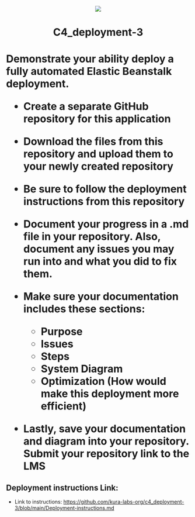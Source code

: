 <p align="center">
<img src="https://github.com/kura-labs-org/kuralabs_deployment_1/blob/main/Kuralogo.png">
</p>
<h1 align="center">C4_deployment-3<h1> 

Demonstrate your ability deploy a fully automated Elastic Beanstalk deployment.

- Create a separate GitHub repository for this application 

- Download the files from this repository and upload them to your newly created repository 

- Be sure to follow the deployment instructions from this repository  

- Document your progress in a .md file in your repository. Also, document any issues you may run into and what you did to fix them.

- Make sure your documentation includes these sections:
  - Purpose
  - Issues
  - Steps
  - System Diagram
  - Optimization (How would make this deployment more efficient)

- Lastly, save your documentation and diagram into your repository. Submit your repository link to the LMS

## Deployment instructions Link:
-  Link to instructions: https://github.com/kura-labs-org/c4_deployment-3/blob/main/Deployment-instructions.md
